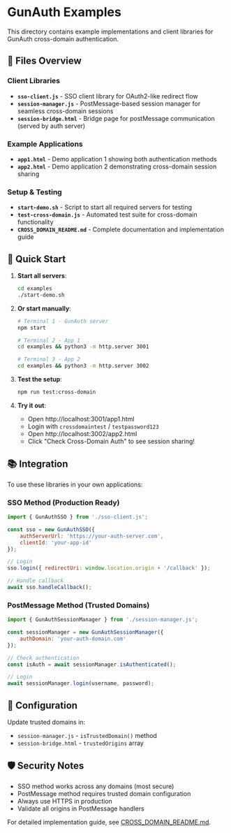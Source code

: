 # GunAuth Examples

This directory contains example implementations and client libraries for GunAuth cross-domain authentication.

## 📁 Files Overview

### Client Libraries
- **`sso-client.js`** - SSO client library for OAuth2-like redirect flow
- **`session-manager.js`** - PostMessage-based session manager for seamless cross-domain sessions
- **`session-bridge.html`** - Bridge page for postMessage communication (served by auth server)

### Example Applications
- **`app1.html`** - Demo application 1 showing both authentication methods
- **`app2.html`** - Demo application 2 demonstrating cross-domain session sharing

### Setup & Testing
- **`start-demo.sh`** - Script to start all required servers for testing
- **`test-cross-domain.js`** - Automated test suite for cross-domain functionality
- **`CROSS_DOMAIN_README.md`** - Complete documentation and implementation guide

## 🚀 Quick Start

1. **Start all servers**:
   ```bash
   cd examples
   ./start-demo.sh
   ```

2. **Or start manually**:
   ```bash
   # Terminal 1 - GunAuth server
   npm start
   
   # Terminal 2 - App 1
   cd examples && python3 -m http.server 3001
   
   # Terminal 3 - App 2 
   cd examples && python3 -m http.server 3002
   ```

3. **Test the setup**:
   ```bash
   npm run test:cross-domain
   ```

4. **Try it out**:
   - Open http://localhost:3001/app1.html
   - Login with `crossdomaintest` / `testpassword123`
   - Open http://localhost:3002/app2.html
   - Click "Check Cross-Domain Auth" to see session sharing!

## 📚 Integration

To use these libraries in your own applications:

### SSO Method (Production Ready)
```javascript
import { GunAuthSSO } from './sso-client.js';

const sso = new GunAuthSSO({
    authServerUrl: 'https://your-auth-server.com',
    clientId: 'your-app-id'
});

// Login
sso.login({ redirectUri: window.location.origin + '/callback' });

// Handle callback
await sso.handleCallback();
```

### PostMessage Method (Trusted Domains)
```javascript
import { GunAuthSessionManager } from './session-manager.js';

const sessionManager = new GunAuthSessionManager({
    authDomain: 'your-auth-domain.com'
});

// Check authentication
const isAuth = await sessionManager.isAuthenticated();

// Login
await sessionManager.login(username, password);
```

## 🔧 Configuration

Update trusted domains in:
- `session-manager.js` - `isTrustedDomain()` method
- `session-bridge.html` - `trustedOrigins` array

## 🛡️ Security Notes

- SSO method works across any domains (most secure)
- PostMessage method requires trusted domain configuration
- Always use HTTPS in production
- Validate all origins in PostMessage handlers

For detailed implementation guide, see [CROSS_DOMAIN_README.md](CROSS_DOMAIN_README.md).
